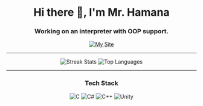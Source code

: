 <h1 align="center">Hi there 👋, I'm Mr. Hamana</h1>

<h3 align="center">Working on an interpreter with OOP support.</h3>

<p align="center">
  <a href="https://your-website-url.com">
    <img src="https://img.shields.io/badge/My%20Site-blue?style=for-the-badge&logo=vercel&logoColor=white" alt="My Site" />
  </a>
</p>

---

<div align="center">
  <img src="https://nirzak-streak-stats.vercel.app/?user=mrhamana&theme=shadow_blue&hide_border=false" alt="Streak Stats" />
  <img src="https://github-readme-stats.vercel.app/api/top-langs/?username=mrhamana&theme=shadow_blue&hide_border=false&layout=compact" alt="Top Languages" />
</div>

---

<h3 align="center">Tech Stack</h3>

<p align="center">
  <img src="https://img.shields.io/badge/c-%2300599C.svg?style=for-the-badge&logo=c&logoColor=white" alt="C" />
  <img src="https://img.shields.io/badge/c%23-%23239120.svg?style=for-the-badge&logo=csharp&logoColor=white" alt="C#" />
  <img src="https://img.shields.io/badge/c++-%2300599C.svg?style=for-the-badge&logo=c%2B%2B&logoColor=white" alt="C++" />
  <img src="https://img.shields.io/badge/unity-%23000000.svg?style=for-the-badge&logo=unity&logoColor=white" alt="Unity" />
</p>